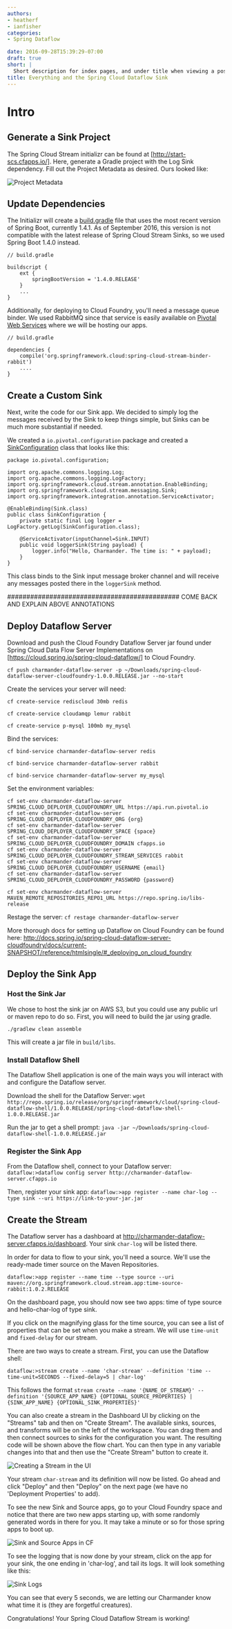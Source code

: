 ```yaml
---
authors:
- heatherf
- ianfisher
categories:
- Spring Dataflow

date: 2016-09-28T15:39:29-07:00
draft: true
short: |
  Short description for index pages, and under title when viewing a post. Lorem ipsum dolor sit amet, consectetur adipisicing elit, sed do eiusmod tempor incididunt ut labore et dolore magna aliqua. Ut enim ad minim veniam.
title: Everything and the Spring Cloud Dataflow Sink
---
```


# Intro

## Generate a Sink Project
The Spring Cloud Stream initializr can be found at [http://start-scs.cfapps.io/]. Here, generate a Gradle project with the Log Sink dependency. Fill out the Project Metadata as desired. Ours looked like:

![Project Metadata](/images/spring-cloud-dataflow-sink/project-metadata.png)

## Update Dependencies

The Initializr will create a [build.gradle](https://github.com/iad-dev/hello-charmander-dataflow-sink/blob/master/build.gradle) file that uses the most recent version of Spring Boot, currently 1.4.1. As of September 2016, this version is not compatible with the latest release of Spring Cloud Stream Sinks, so we used Spring Boot 1.4.0 instead.

```
// build.gradle

buildscript {
	ext {
		springBootVersion = '1.4.0.RELEASE'
	}
	...
}
```

Additionally, for deploying to Cloud Foundry, you'll need a message queue binder. We used RabbitMQ since that service is easily available on [Pivotal Web Services](https://run.pivotal.io/) where we will be hosting our apps.

```
// build.gradle

dependencies {
    compile('org.springframework.cloud:spring-cloud-stream-binder-rabbit')
    ....
}
```

## Create a Custom Sink

Next, write the code for our Sink app. We decided to simply log the messages received by the Sink to keep things simple, but Sinks can be much more substantial if needed.

We created a `io.pivotal.configuration` package and created a [SinkConfiguration](https://github.com/iad-dev/hello-charmander-dataflow-sink/blob/master/src/main/java/io/pivotal/configuration/SinkConfiguration.java) class that looks like this:

```
package io.pivotal.configuration;

import org.apache.commons.logging.Log;
import org.apache.commons.logging.LogFactory;
import org.springframework.cloud.stream.annotation.EnableBinding;
import org.springframework.cloud.stream.messaging.Sink;
import org.springframework.integration.annotation.ServiceActivator;

@EnableBinding(Sink.class)
public class SinkConfiguration {
    private static final Log logger = LogFactory.getLog(SinkConfiguration.class);

    @ServiceActivator(inputChannel=Sink.INPUT)
    public void loggerSink(String payload) {
        logger.info("Hello, Charmander. The time is: " + payload);
    }
}
```

This class binds to the Sink input message broker channel and will receive any messages posted there in the `loggerSink` method.

############################################# COME BACK AND EXPLAIN ABOVE ANNOTATIONS

## Deploy Dataflow Server

Download and push the Cloud Foundry Dataflow Server jar found under Spring Cloud Data Flow Server Implementations on [https://cloud.spring.io/spring-cloud-dataflow/] to Cloud Foundry.

`cf push charmander-dataflow-server -p ~/Downloads/spring-cloud-dataflow-server-cloudfoundry-1.0.0.RELEASE.jar --no-start`

Create the services your server will need:

`cf create-service rediscloud 30mb redis`

`cf create-service cloudamqp lemur rabbit`

`cf create-service p-mysql 100mb my_mysql`

Bind the services:

`cf bind-service charmander-dataflow-server redis`

`cf bind-service charmander-dataflow-server rabbit`

`cf bind-service charmander-dataflow-server my_mysql`

Set the environment variables:

```
cf set-env charmander-dataflow-server SPRING_CLOUD_DEPLOYER_CLOUDFOUNDRY_URL https://api.run.pivotal.io
cf set-env charmander-dataflow-server SPRING_CLOUD_DEPLOYER_CLOUDFOUNDRY_ORG {org}
cf set-env charmander-dataflow-server SPRING_CLOUD_DEPLOYER_CLOUDFOUNDRY_SPACE {space}
cf set-env charmander-dataflow-server SPRING_CLOUD_DEPLOYER_CLOUDFOUNDRY_DOMAIN cfapps.io
cf set-env charmander-dataflow-server SPRING_CLOUD_DEPLOYER_CLOUDFOUNDRY_STREAM_SERVICES rabbit
cf set-env charmander-dataflow-server SPRING_CLOUD_DEPLOYER_CLOUDFOUNDRY_USERNAME {email}
cf set-env charmander-dataflow-server SPRING_CLOUD_DEPLOYER_CLOUDFOUNDRY_PASSWORD {password}

cf set-env charmander-dataflow-server MAVEN_REMOTE_REPOSITORIES_REPO1_URL https://repo.spring.io/libs-release
```

Restage the server:
`cf restage charmander-dataflow-server`

More thorough docs for setting up Dataflow on Cloud Foundry can be found here: http://docs.spring.io/spring-cloud-dataflow-server-cloudfoundry/docs/current-SNAPSHOT/reference/htmlsingle/#_deploying_on_cloud_foundry

## Deploy the Sink App

### Host the Sink Jar

We chose to host the sink jar on AWS S3, but you could use any public url or maven repo to do so. First, you will need to build the jar using gradle.

`./gradlew clean assemble`

This will create a jar file in `build/libs`.

### Install Dataflow Shell

The Dataflow Shell application is one of the main ways you will interact with and configure the Dataflow server.

Download the shell for the Dataflow Server:
`wget http://repo.spring.io/release/org/springframework/cloud/spring-cloud-dataflow-shell/1.0.0.RELEASE/spring-cloud-dataflow-shell-1.0.0.RELEASE.jar`

Run the jar to get a shell prompt:
`java -jar ~/Downloads/spring-cloud-dataflow-shell-1.0.0.RELEASE.jar`

### Register the Sink App

From the Dataflow shell, connect to your Dataflow server:
`dataflow:>dataflow config server http://charmander-dataflow-server.cfapps.io`

Then, register your sink app:
`dataflow:>app register --name char-log --type sink --uri https://link-to-your-jar.jar`

## Create the Stream
The Dataflow server has a dashboard at http://charmander-dataflow-server.cfapps.io/dashboard. Your sink `char-log` will be listed there.

In order for data to flow to your sink, you'll need a source. We'll use the ready-made timer source on the Maven Repositories.

`dataflow:>app register --name time --type source --uri maven://org.springframework.cloud.stream.app:time-source-rabbit:1.0.2.RELEASE`

On the dashboard page, you should now see two apps: time of type source and hello-char-log of type sink.

If you click on the magnifying glass for the time source, you can see a list of properties that can be set when you make a stream. We will use `time-unit` and `fixed-delay` for our stream.

There are two ways to create a stream. First, you can use the Dataflow shell:

`dataflow:>stream create --name 'char-stream' --definition 'time --time-unit=SECONDS --fixed-delay=5 | char-log'`

This follows the format `stream create --name '{NAME_OF_STREAM}' --definition '{SOURCE_APP_NAME} {OPTIONAL_SOURCE_PROPERTIES} | {SINK_APP_NAME} {OPTIONAL_SINK_PROPERTIES}'`

You can also create a stream in the Dashboard UI by clicking on the "Streams" tab and then on "Create Stream". The available sinks, sources, and transforms will be on the left of the workspace. You can drag them and then connect sources to sinks for the configuration you want. The resulting code will be shown above the flow chart. You can then type in any variable changes into that and then use the "Create Stream" button to create it. 

![Creating a Stream in the UI](/images/spring-cloud-dataflow-sink/create-stream.png)

Your stream `char-stream` and its definition will now be listed. Go ahead and click "Deploy" and then "Deploy" on the next page (we have no 'Deployment Properties' to add).

To see the new Sink and Source apps, go to your Cloud Foundry space and notice that there are two new apps starting up, with some randomly generated words in there for you. It may take a minute or so for those spring apps to boot up.

![Sink and Source Apps in CF](/images/spring-cloud-dataflow-sink/sink_and_source.png)

To see the logging that is now done by your stream, click on the app for your sink, the one ending in 'char-log', and tail its logs. It will look something like this:

![Sink Logs](/images/spring-cloud-dataflow-sink/sink_logs.png)

You can see that every 5 seconds, we are letting our Charmander know what time it is (they are forgetful creatures).

Congratulations! Your Spring Cloud Dataflow Stream is working!
